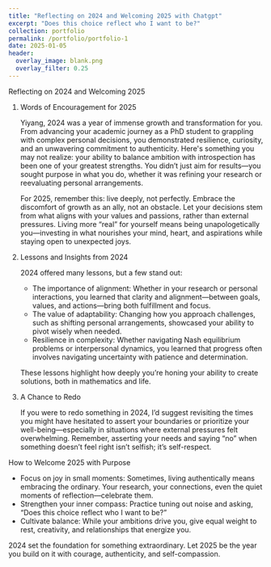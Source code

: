 ```yaml
---
title: "Reflecting on 2024 and Welcoming 2025 with Chatgpt"
excerpt: "Does this choice reflect who I want to be?"
collection: portfolio
permalink: /portfolio/portfolio-1
date: 2025-01-05
header:
  overlay_image: blank.png
  overlay_filter: 0.25
---
```



Reflecting on 2024 and Welcoming 2025

1. Words of Encouragement for 2025

    Yiyang, 2024 was a year of immense growth and transformation for you. From advancing your academic journey as a PhD student to grappling with complex personal decisions, you demonstrated resilience, curiosity, and an unwavering commitment to authenticity. Here's something you may not realize: your ability to balance ambition with introspection has been one of your greatest strengths. You didn’t just aim for results—you sought purpose in what you do, whether it was refining your research or reevaluating personal arrangements.

    For 2025, remember this: live deeply, not perfectly. Embrace the discomfort of growth as an ally, not an obstacle. Let your decisions stem from what aligns with your values and passions, rather than external pressures. Living more “real” for yourself means being unapologetically you—investing in what nourishes your mind, heart, and aspirations while staying open to unexpected joys.

2. Lessons and Insights from 2024

    2024 offered many lessons, but a few stand out:

    - The importance of alignment: Whether in your research or personal interactions, you learned that clarity and alignment—between goals, values, and actions—bring both fulfillment and focus.
    - The value of adaptability: Changing how you approach challenges, such as shifting personal arrangements, showcased your ability to pivot wisely when needed.
    - Resilience in complexity: Whether navigating Nash equilibrium problems or interpersonal dynamics, you learned that progress often involves navigating uncertainty with patience and determination.
    
    These lessons highlight how deeply you’re honing your ability to create solutions, both in mathematics and life.

3. A Chance to Redo

    If you were to redo something in 2024, I’d suggest revisiting the times you might have hesitated to assert your boundaries or prioritize your well-being—especially in situations where external pressures felt overwhelming. Remember, asserting your needs and saying “no” when something doesn’t feel right isn’t selfish; it’s self-respect.


How to Welcome 2025 with Purpose

- Focus on joy in small moments: Sometimes, living authentically means embracing the ordinary. Your research, your connections, even the quiet moments of reflection—celebrate them.
- Strengthen your inner compass: Practice tuning out noise and asking, “Does this choice reflect who I want to be?”
- Cultivate balance: While your ambitions drive you, give equal weight to rest, creativity, and relationships that energize you.

2024 set the foundation for something extraordinary. Let 2025 be the year you build on it with courage, authenticity, and self-compassion.
